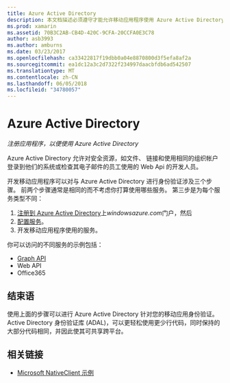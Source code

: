 ```yaml
---
title: Azure Active Directory
description: 本文档描述必须遵守才能允许移动应用程序使用 Azure Active Directory 进行身份验证的步骤。
ms.prod: xamarin
ms.assetid: 70B3C2AB-CB4D-420C-9CFA-20CCFA0E3C78
author: asb3993
ms.author: amburns
ms.date: 03/23/2017
ms.openlocfilehash: ca33422817f19dbb0a04e8870800d3f5efa8af2a
ms.sourcegitcommit: ea1dc12a3c2d7322f234997daacbfdb6ad542507
ms.translationtype: MT
ms.contentlocale: zh-CN
ms.lasthandoff: 06/05/2018
ms.locfileid: "34780057"
---
```

# <a name="azure-active-directory"></a>Azure Active Directory

_注册应用程序，以便使用 Azure Active Directory_

Azure Active Directory 允许对安全资源，如文件、 链接和使用相同的组织帐户登录到他们的系统或检查其电子邮件的员工使用的 Web Api 的开发人员。

开发移动应用程序可以对与 Azure Active Directory 进行身份验证涉及三个步骤。
前两个步骤通常是相同的而不考虑你打算使用哪些服务。 第三步是为每个服务类型不同：

  1. [注册到 Azure Active Directory](~/cross-platform/data-cloud/active-directory/get-started/register.md)上*windowsazure.com*门户，然后
  2. [配置服务](~/cross-platform/data-cloud/active-directory/get-started/configure.md)。
  3. 开发移动应用程序使用的服务。

你可以访问的不同服务的示例包括：

- [Graph API](~/cross-platform/data-cloud/active-directory/graph.md)
- Web API
- Office365


## <a name="conclusion"></a>结束语

使用上面的步骤可以进行 Azure Active Directory 针对您的移动应用身份验证。 Active Directory 身份验证库 (ADAL)，可以更轻松使用更少行代码，同时保持的大部分代码相同，并因此使其可共享跨平台。



## <a name="related-links"></a>相关链接

- [Microsoft NativeClient 示例](https://github.com/AzureADSamples/NativeClient-MultiTarget-DotNet)
